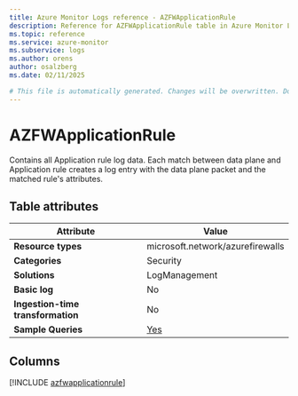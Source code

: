 ```yaml
---
title: Azure Monitor Logs reference - AZFWApplicationRule
description: Reference for AZFWApplicationRule table in Azure Monitor Logs.
ms.topic: reference
ms.service: azure-monitor
ms.subservice: logs
ms.author: orens
author: osalzberg
ms.date: 02/11/2025

# This file is automatically generated. Changes will be overwritten. Do not change this file directly.
---
```


# AZFWApplicationRule

Contains all Application rule log data. Each match between data plane and Application rule creates a log entry with the data plane packet and the matched rule's attributes.


## Table attributes

|Attribute|Value|
|---|---|
|**Resource types**|microsoft.network/azurefirewalls|
|**Categories**|Security|
|**Solutions**| LogManagement|
|**Basic log**|No|
|**Ingestion-time transformation**|No|
|**Sample Queries**|[Yes](/azure/azure-monitor/reference/queries/azfwapplicationrule)|



## Columns
  
[!INCLUDE [azfwapplicationrule](~/reusable-content/ce-skilling/azure/includes/azure-monitor/reference/tables/azfwapplicationrule-include.md)]
